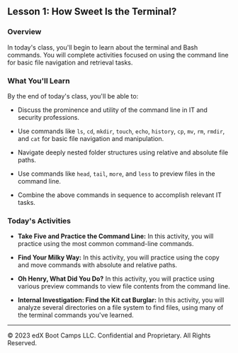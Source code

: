 ## Lesson 1: How Sweet Is the Terminal? 
 
### Overview

In today's class, you'll begin to learn about the terminal and Bash commands. You will complete activities focused on using the command line for basic file navigation and retrieval tasks.
 
### What You'll Learn
 
By the end of today's class, you'll be able to:

- Discuss the prominence and utility of the command line in IT and security professions.

- Use commands like `ls`, `cd`, `mkdir`, `touch`, `echo`, `history`, `cp`, `mv`, `rm`, `rmdir`, and `cat` for basic file navigation and manipulation.

- Navigate deeply nested folder structures using relative and absolute file paths.

- Use commands like `head`, `tail`, `more`, and `less` to preview files in the command line.

- Combine the above commands in sequence to accomplish relevant IT tasks.

### Today's Activities

* **Take Five and Practice the Command Line:** In this activity, you will practice using the most common command-line commands.

* **Find Your Milky Way:** In this activity, you will practice using the copy and move commands with absolute and relative paths.

* **Oh Henry, What Did You Do?** In this activity, you will practice using various preview commands to view file contents from the command line.

* **Internal Investigation: Find the Kit cat Burglar:** In this activity, you will analyze several directories on a file system to find files, using many of the terminal commands you've learned.

---

&copy; 2023 edX Boot Camps LLC. Confidential and Proprietary. All Rights Reserved.    